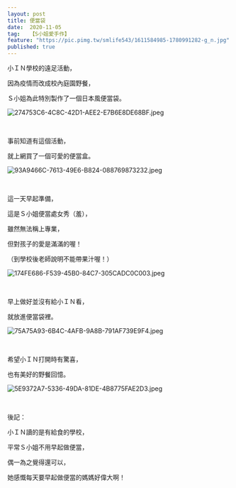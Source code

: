 ```yaml
---
layout: post
title: 便當袋
date:  2020-11-05
tag:   【S小姐愛手作】
feature: "https://pic.pimg.tw/smlife543/1611584985-1780991282-g_n.jpg"
published: true 
---
```

<p>小ＩＮ學校的遠足活動，</p>

<p>因為疫情而改成校內庭園野餐，</p>

<p>Ｓ小姐為此特別製作了一個日本風便當袋。</p>

<p><img alt="274753C6-4C8C-42D1-AEE2-E7B6E8DE68BF.jpeg" src="https://pic.pimg.tw/smlife543/1611584985-1780991282-g_n.jpg" title="274753C6-4C8C-42D1-AEE2-E7B6E8DE68BF.jpeg"></p>

<p>&nbsp;</p>

<p>事前知道有這個活動，</p>

<p>就上網買了一個可愛的便當盒。</p>

<p><img alt="93A9466C-7613-49E6-B824-088769873232.jpeg" src="https://pic.pimg.tw/smlife543/1611584985-1807982362-g_n.jpg" title="93A9466C-7613-49E6-B824-088769873232.jpeg"></p>

<p>&nbsp;</p>

<p>這一天早起準備，</p>

<p>這是Ｓ小姐便當處女秀（羞），</p>

<p>雖然無法稱上專業，</p>

<p>但對孩子的愛是滿滿的喔！</p>

<p>（到學校後老師說明不能帶果汁喔！）</p>

<p><img alt="174FE686-F539-45B0-84C7-305CADC0C003.jpeg" src="https://pic.pimg.tw/smlife543/1611585012-964158121-g_n.jpg" title="174FE686-F539-45B0-84C7-305CADC0C003.jpeg"></p>

<p>&nbsp;</p>

<p>早上做好並沒有給小ＩＮ看，</p>

<p>就放進便當袋裡。</p>

<p><img alt="75A75A93-6B4C-4AFB-9A8B-791AF739E9F4.jpeg" src="https://pic.pimg.tw/smlife543/1611584985-3856227572-g_n.jpg" title="75A75A93-6B4C-4AFB-9A8B-791AF739E9F4.jpeg"></p>

<p>&nbsp;</p>

<p>希望小ＩＮ打開時有驚喜，</p>

<p>也有美好的野餐回憶。</p>

<p><img alt="5E9372A7-5336-49DA-81DE-4B8775FAE2D3.jpeg" src="https://pic.pimg.tw/smlife543/1611584985-3038711537-g_n.jpg" title="5E9372A7-5336-49DA-81DE-4B8775FAE2D3.jpeg"></p>

<p>&nbsp;</p>

<p>後記：</p>

<p>小ＩＮ讀的是有給食的學校，</p>

<p>平常Ｓ小姐不用早起做便當，</p>

<p>偶一為之覺得還可以，</p>

<p>她感慨每天要早起做便當的媽媽好偉大啊！</p>

